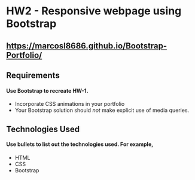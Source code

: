# HW2 - Responsive webpage using Bootstrap

## https://marcosl8686.github.io/Bootstrap-Portfolio/


## Requirements
#### Use Bootstrap to recreate HW-1.

- Incorporate CSS animations in your portfolio
- Your Bootstrap solution should *not* make explicit use of media queries.

## Technologies Used
#### Use bullets to list out the technologies used. For example,
- HTML
- CSS
- Bootstrap

